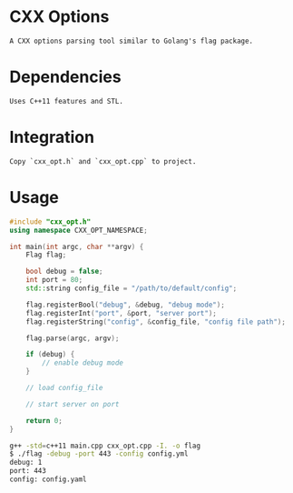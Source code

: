 # CXX Options
    A CXX options parsing tool similar to Golang's flag package.

# Dependencies
    Uses C++11 features and STL.

# Integration
    Copy `cxx_opt.h` and `cxx_opt.cpp` to project.

# Usage
```c++
#include "cxx_opt.h"
using namespace CXX_OPT_NAMESPACE;

int main(int argc, char **argv) {
    Flag flag;

    bool debug = false;
    int port = 80;
    std::string config_file = "/path/to/default/config";

    flag.registerBool("debug", &debug, "debug mode");
    flag.registerInt("port", &port, "server port");
    flag.registerString("config", &config_file, "config file path");

    flag.parse(argc, argv);

    if (debug) {
        // enable debug mode
    }

    // load config_file

    // start server on port

    return 0;
}
```
```bash
g++ -std=c++11 main.cpp cxx_opt.cpp -I. -o flag
$ ./flag -debug -port 443 -config config.yml
debug: 1
port: 443
config: config.yaml

```
